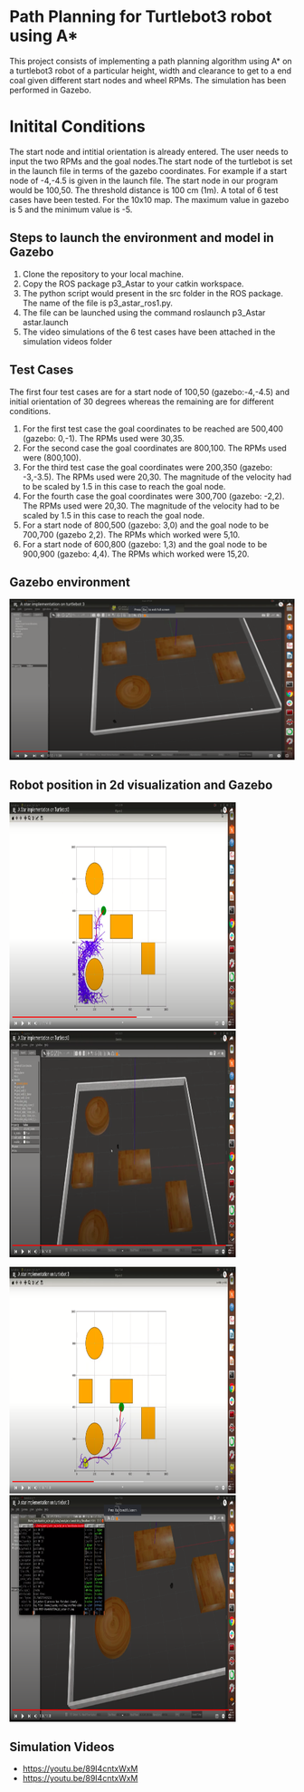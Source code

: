 # Path Planning for Turtlebot3 robot using A* 
This project consists of implementing a path planning algorithm using A* on a turtlebot3 robot of a particular height, width and clearance to get to a end coal given different start nodes and wheel RPMs. The simulation has been performed in Gazebo.

# Initital Conditions
The start node and intitial orientation is already entered. The user needs to input the two RPMs and the goal nodes.The start node of the turtlebot is set 
in the launch file in terms of the gazebo coordinates. For example if a start node of -4,-4.5 is given in the launch file. The start node in our program would be 100,50. The threshold distance is 100 cm (1m).
A total of 6 test cases have been tested. For the 10x10 map. The maximum value in gazebo is 5 and the minimum value is -5. 

## Steps to launch the environment and model in Gazebo
1. Clone the repository to your local machine.
2. Copy the ROS package p3_Astar to your catkin workspace.
3. The python script would present in the src folder in the ROS package. The name of the file is p3_astar_ros1.py.
4. The file can be launched using the command roslaunch p3_Astar astar.launch
5. The video simulations of the 6 test cases have been attached in the simulation videos folder

## Test Cases
The first four test cases are for a start node of 100,50 (gazebo:-4,-4.5) and initial orientation of 30 degrees whereas the remaining are for different conditions. 
1. For the first test case the goal coordinates to be reached are 500,400 (gazebo: 0,-1). The RPMs used were 30,35. 
2. For the second case the goal coordinates are 800,100. The RPMs used were (800,100). 
3. For the third test case the goal coordinates were 200,350 (gazebo: -3,-3.5). The RPMs used were 20,30. The magnitude of the velocity had to be scaled by 1.5 in this case to reach the goal node. 
4. For the fourth case the goal coordinates were 300,700 (gazebo: -2,2). The RPMs used were 20,30. The magnitude of the velocity had to be scaled by 1.5 in this case to reach the goal node.
5. For a start node of 800,500 (gazebo: 3,0) and the goal node to be 700,700 (gazebo 2,2). The RPMs which worked were 5,10. 
6. For a start node of 600,800 (gazebo: 1,3) and the goal node to be 900,900 (gazebo: 4,4). The RPMs which worked were 15,20.

## Gazebo environment
<img src="https://github.com/jayesh68/TURTLEBOT3-ASTAR/blob/main/PathImages/Screenshot%20from%202022-03-04%2011-34-05.png"/>

## Robot position in 2d visualization and Gazebo
<p float="left">
<img src="https://github.com/jayesh68/TURTLEBOT3-ASTAR/blob/main/PathImages/Screenshot%20from%202022-03-04%2011-26-58.png" width="400" height="400"/>
<img src="https://github.com/jayesh68/TURTLEBOT3-ASTAR/blob/main/PathImages/Screenshot%20from%202022-03-04%2011-27-25.png" width="400" height="400"/>
</p>

<p float="left">
<img src="https://github.com/jayesh68/TURTLEBOT3-ASTAR/blob/main/PathImages/Screenshot%20from%202022-03-04%2011-28-11.png" width="400" height="400"/>
<img src="https://github.com/jayesh68/TURTLEBOT3-ASTAR/blob/main/PathImages/Screenshot%20from%202022-03-04%2011-31-49.png" width="400" height="400"/>
</p>

## Simulation Videos
* https://youtu.be/89I4cntxWxM
* https://youtu.be/89I4cntxWxM
